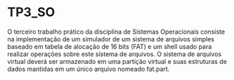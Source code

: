 # TP3_SO
O terceiro trabalho prático da disciplina de Sistemas Operacionais consiste na implementação de
um simulador de um sistema de arquivos simples baseado em tabela de alocação de 16 bits (FAT)
e um shell usado para realizar operações sobre este sistema de arquivos. O sistema de arquivos
virtual deverá ser armazenado em uma partição virtual e suas estruturas de dados mantidas em
um único arquivo nomeado fat.part.

